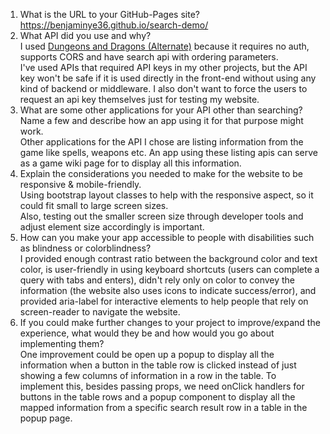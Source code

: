 1. What is the URL to your GitHub-Pages site? \
  https://benjaminye36.github.io/search-demo/
2. What API did you use and why? \
  I used [Dungeons and Dragons (Alternate)](https://open5e.com/) because it requires no auth, supports CORS and have search api with ordering parameters. \
  I've used APIs that required API keys in my other projects, but the API key won't be safe if it is used directly in the front-end without using any kind of backend or middleware.
  I also don't want to force the users to request an api key themselves just for testing my website.
3. What are some other applications for your API other than searching? Name a few and describe how an app using it for that purpose might work.\
  Other applications for the API I chose are listing information from the game like spells, weapons etc. An app using these listing apis can serve as a game wiki page for to display all this information.
4. Explain the considerations you needed to make for the website to be responsive & mobile-friendly. \
  Using bootstrap layout classes to help with the responsive aspect, so it could fit small to large screen sizes. \
  Also, testing out the smaller screen size through developer tools and adjust element size accordingly is important.
5. How can you make your app accessible to people with disabilities such as blindness or colorblindness? \
  I provided enough contrast ratio between the background color and text color, is user-friendly in using keyboard shortcuts (users can complete a query with tabs and enters), didn't rely only on color to convey the information (the website also uses icons to indicate success/error), and provided aria-label for interactive elements to help people that rely on screen-reader to navigate the website.
6. If you could make further changes to your project to improve/expand the experience, what would they be and how would you go about implementing them? \
  One improvement could be open up a popup to display all the information when a button in the table row is clicked instead of just showing a few columns of information in a row in the table.
  To implement this, besides passing props, we need onClick handlers for buttons in the table rows and a popup component to display all the mapped information from a specific search result row in a table in the popup page.
